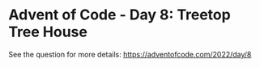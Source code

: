 # Advent of Code - Day 8: Treetop Tree House
See the question for more details: https://adventofcode.com/2022/day/8
